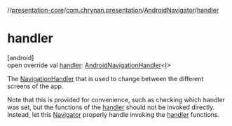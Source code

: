//[presentation-core](../../../index.md)/[com.chrynan.presentation](../index.md)/[AndroidNavigator](index.md)/[handler](handler.md)

# handler

[android]\
open override val [handler](handler.md): [AndroidNavigationHandler](../-android-navigation-handler/index.md)&lt;[I](index.md)&gt;

The [NavigationHandler](../../../../presentation-core/presentation-core/com.chrynan.presentation/-navigation-handler/index.md) that is used to change between the different screens of the app.

Note that this is provided for convenience, such as checking which handler was set, but the functions of the [handler](handler.md) should not be invoked directly. Instead, let this [Navigator](../../../../presentation-core/presentation-core/com.chrynan.presentation/-navigator/index.md) properly handle invoking the [handler](handler.md) functions.
